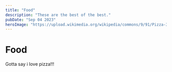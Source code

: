```yaml
---
title: "Food"
description: "These are the best of the best."
pubDate: "Sep 04 2023"
heroImage: "https://upload.wikimedia.org/wikipedia/commons/9/91/Pizza-3007395.jpg"
---
```


# Food

Gotta say i love pizza!!!
